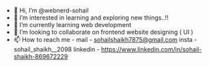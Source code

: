 - 👋 Hi, I’m @webnerd-sohail
- 👀 I’m interested in learning and exploring new things..!!
- 🌱 I’m currently learning web development
- 💞️ I’m looking to collaborate on frontend website designing ( UI )
- 📫 How to reach me - 
mail - sohailshaikh7875@gmail.com
insta - sohail_shaikh__2098
linkedin - https://www.linkedin.com/in/sohail-shaikh-869672229


<!---
webnerd-sohail/webnerd-sohail is a ✨ special ✨ repository because its `README.md` (this file) appears on your GitHub profile.
You can click the Preview link to take a look at your changes.
--->

